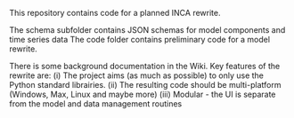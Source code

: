 This repository contains code for a planned INCA rewrite.

The schema subfolder contains JSON schemas for model components and time series data
The code folder contains preliminary code for a model rewrite.

There is some background documentation in the Wiki. Key features of the rewrite are:
(i) The project aims (as much as possible) to only use the Python standard librairies.
(ii) The resulting code should be multi-platform (Windows, Max, Linux and maybe more)
(iii) Modular - the UI is separate from the model and data management routines
